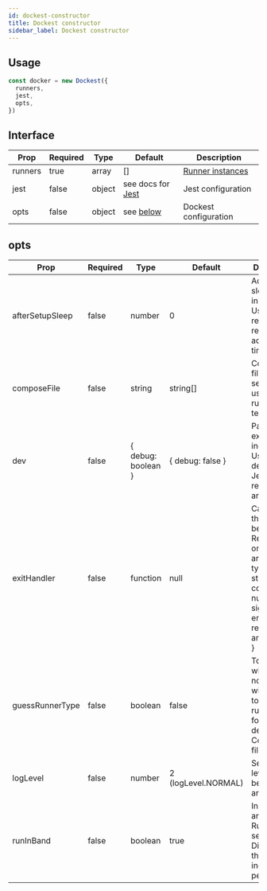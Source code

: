 ```yaml
---
id: dockest-constructor
title: Dockest constructor
sidebar_label: Dockest constructor
---
```


## Usage

```ts
const docker = new Dockest({
  runners,
  jest,
  opts,
})
```

## Interface

| Prop    | Required | Type   | Default                                  | Description                         |
| ------- | -------- | ------ | ---------------------------------------- | ----------------------------------- |
| runners | true     | array  | []                                       | [Runner instances](runner_redis.md) |
| jest    | false    | object | see docs for [Jest](jest.md)             | Jest configuration                  |
| opts    | false    | object | see [below](dockest_constructor.md#opts) | Dockest configuration               |

## opts

| Prop            | Required | Type               | Default             | Description                                                                                                                                           |
| --------------- | -------- | ------------------ | ------------------- | ----------------------------------------------------------------------------------------------------------------------------------------------------- |
| afterSetupSleep | false    | number             | 0                   | Additional sleep after initial setup. Useful when resources require additional time to boot                                                           |
| composeFile     | false    | string             | string[]            | Compose file(s) with services to use while running tests                                                                                              |
| dev             | false    | { debug: boolean } | { debug: false }    | Pauses Jest execution indefinitely. Useful for debugging Jest while resources are running                                                             |
| exitHandler     | false    | function           | null                | Callback that will run before exit. Received one argument of type { type: string, code?: number, signal?: any, error?: Error, reason?: any, p?: any } |
| guessRunnerType | false    | boolean            | false               | Toggles whether or not Dockest will attempt to guess the runner type for services declared in Compose file(s)                                         |
| logLevel        | false    | number             | 2 (logLevel.NORMAL) | Sets the log level between 0 and 4                                                                                                                    |
| runInBand       | false    | boolean            | true                | Initializes and runs the Runners in sequence. Disabling this could increase performance                                                               |
